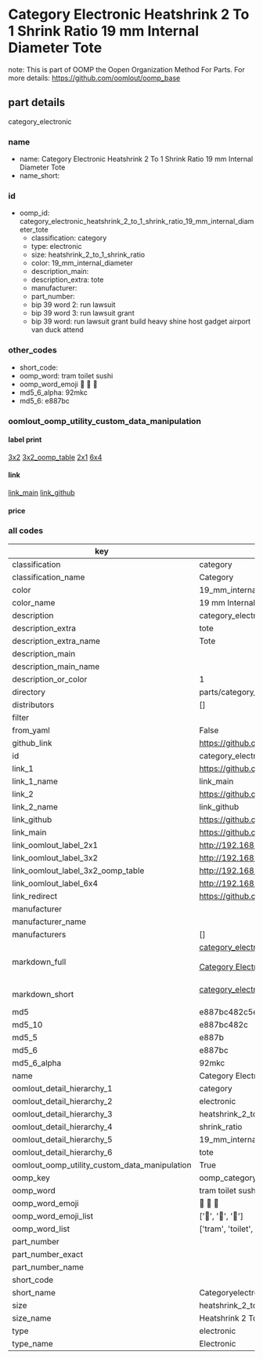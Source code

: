 # Category Electronic Heatshrink 2 To 1 Shrink Ratio 19 mm Internal Diameter Tote  

note: This is part of OOMP the Oopen Organization Method For Parts. For more details: https://github.com/oomlout/oomp_base

##  part details
  



category_electronic



### name
* name: Category Electronic Heatshrink 2 To 1 Shrink Ratio 19 mm Internal Diameter Tote
* name_short: 
### id
* oomp_id: category_electronic_heatshrink_2_to_1_shrink_ratio_19_mm_internal_diameter_tote
  * classification: category
  * type: electronic
  * size: heatshrink_2_to_1_shrink_ratio
  * color: 19_mm_internal_diameter
  * description_main: 
  * description_extra: tote
  * manufacturer: 
  * part_number: 
  * bip 39 word 2: run lawsuit
  * bip 39 word 3: run lawsuit grant
  * bip 39 word: run lawsuit grant build heavy shine host gadget airport van duck attend

### other_codes
* short_code: 
* oomp_word: tram toilet sushi
* oomp_word_emoji :tram: :toilet: :sushi:
* md5_6_alpha: 92mkc
* md5_6: e887bc






### oomlout_oomp_utility_custom_data_manipulation
#### label print
[3x2](http://192.168.1.245:1112/?label=oomp%2092mkc)
[3x2_oomp_table](http://192.168.1.108:1112/?label=oomp%2092mkc)
[2x1](http://192.168.1.242:1112/?label=oomp%2092mkc)
[6x4](http://192.168.1.55:1112/?label=oomp%2092mkc)    

#### link

[link_main](https://github.com/oomlout/oomlout_oomp_version_1_messy/tree/main/parts/category_electronic_heatshrink_2_to_1_shrink_ratio_19_mm_internal_diameter_tote) [link_github](https://github.com/oomlout/oomlout_oomp_version_1_messy/tree/main/parts/category_electronic_heatshrink_2_to_1_shrink_ratio_19_mm_internal_diameter_tote)                             

#### price







### all codes 
| key | value |  
| --- | --- |  
| classification | category |  
| classification_name | Category |  
| color | 19_mm_internal_diameter |  
| color_name | 19 mm Internal Diameter |  
| description | category_electronic |  
| description_extra | tote |  
| description_extra_name | Tote |  
| description_main |  |  
| description_main_name |  |  
| description_or_color | 1  |  
| directory | parts/category_electronic_heatshrink_2_to_1_shrink_ratio_19_mm_internal_diameter_tote |  
| distributors | [] |  
| filter |  |  
| from_yaml | False |  
| github_link | https://github.com/oomlout/oomlout_oomp_part_src/tree/main/parts/category_electronic_heatshrink_2_to_1_shrink_ratio_19_mm_internal_diameter_tote |  
| id | category_electronic_heatshrink_2_to_1_shrink_ratio_19_mm_internal_diameter_tote |  
| link_1 | https://github.com/oomlout/oomlout_oomp_version_1_messy/tree/main/parts/category_electronic_heatshrink_2_to_1_shrink_ratio_19_mm_internal_diameter_tote |  
| link_1_name | link_main |  
| link_2 | https://github.com/oomlout/oomlout_oomp_version_1_messy/tree/main/parts/category_electronic_heatshrink_2_to_1_shrink_ratio_19_mm_internal_diameter_tote |  
| link_2_name | link_github |  
| link_github | https://github.com/oomlout/oomlout_oomp_version_1_messy/tree/main/parts/category_electronic_heatshrink_2_to_1_shrink_ratio_19_mm_internal_diameter_tote |  
| link_main | https://github.com/oomlout/oomlout_oomp_version_1_messy/tree/main/parts/category_electronic_heatshrink_2_to_1_shrink_ratio_19_mm_internal_diameter_tote |  
| link_oomlout_label_2x1 | http://192.168.1.242:1112/?label=oomp%2092mkc |  
| link_oomlout_label_3x2 | http://192.168.1.245:1112/?label=oomp%2092mkc |  
| link_oomlout_label_3x2_oomp_table | http://192.168.1.108:1112/?label=oomp%2092mkc |  
| link_oomlout_label_6x4 | http://192.168.1.55:1112/?label=oomp%2092mkc |  
| link_redirect | https://github.com/oomlout/oomlout_oomp_version_1_messy/tree/main/parts/category_electronic_heatshrink_2_to_1_shrink_ratio_19_mm_internal_diameter_tote |  
| manufacturer |  |  
| manufacturer_name |  |  
| manufacturers | [] |  
| markdown_full | [category_electronic_heatshrink_2_to_1_shrink_ratio_19_mm_internal_diameter_tote](none)<br>[](none)<br>[Category Electronic Heatshrink 2 To 1 Shrink Ratio 19 Mm Internal Diameter Tote](none)<br><br> |  
| markdown_short | [category_electronic_heatshrink_2_to_1_shrink_ratio_19_mm_internal_diameter_tote](none)<br><br> |  
| md5 | e887bc482c5eadc317b531dccb5f8dea |  
| md5_10 | e887bc482c |  
| md5_5 | e887b |  
| md5_6 | e887bc |  
| md5_6_alpha | 92mkc |  
| name | Category Electronic Heatshrink 2 To 1 Shrink Ratio 19 mm Internal Diameter Tote |  
| oomlout_detail_hierarchy_1 | category |  
| oomlout_detail_hierarchy_2 | electronic |  
| oomlout_detail_hierarchy_3 | heatshrink_2_to_1 |  
| oomlout_detail_hierarchy_4 | shrink_ratio |  
| oomlout_detail_hierarchy_5 | 19_mm_internal_diameter |  
| oomlout_detail_hierarchy_6 | tote |  
| oomlout_oomp_utility_custom_data_manipulation | True |  
| oomp_key | oomp_category_electronic_heatshrink_2_to_1_shrink_ratio_19_mm_internal_diameter_tote |  
| oomp_word | tram toilet sushi |  
| oomp_word_emoji | :tram: :toilet: :sushi: |  
| oomp_word_emoji_list | [':tram:', ':toilet:', ':sushi:'] |  
| oomp_word_list | ['tram', 'toilet', 'sushi'] |  
| part_number |  |  
| part_number_exact |  |  
| part_number_name |  |  
| short_code |  |  
| short_name | Categoryelectronic |  
| size | heatshrink_2_to_1_shrink_ratio |  
| size_name | Heatshrink 2 To 1 Shrink Ratio |  
| type | electronic |  
| type_name | Electronic |  

